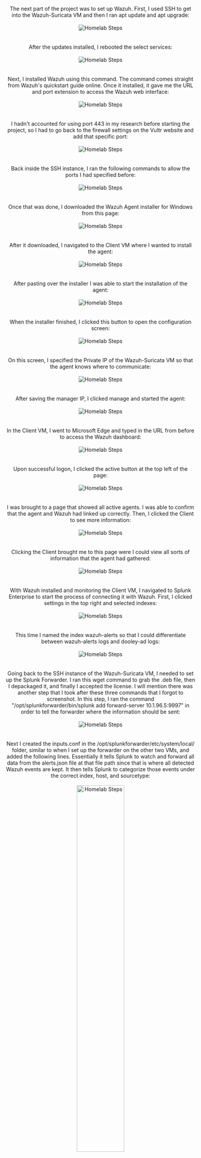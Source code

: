 <p align="center">
The next part of the project was to set up Wazuh. First, I used SSH to get into the Wazuh-Suricata VM and then I ran apt update and apt upgrade: <br/><br />
<img src="https://i.imgur.com/p6N5JsP.png" alt="Homelab Steps">
<br />
<br />
<br />
After the updates installed, I rebooted the select services: <br/><br />
<img src="https://i.imgur.com/UzGmLls.png" alt="Homelab Steps">
<br />
<br />
<br />
Next, I installed Wazuh using this command. The command comes straight from Wazuh's quickstart guide online. Once it installed, it gave me the URL and port extension to access the Wazuh web interface: <br/><br />
<img src="https://i.imgur.com/uw5HAY8.png" alt="Homelab Steps">
<br />
<br />
<br />
I hadn't accounted for using port 443 in my research before starting the project, so I had to go back to the firewall settings on the Vultr website and add that specific port: <br/><br />
<img src="https://i.imgur.com/L227nOF.png" alt="Homelab Steps">
<br />
<br />
<br />
Back inside the SSH instance, I ran the following commands to allow the ports I had specified before: <br/><br />
<img src="https://i.imgur.com/ZJwShL4.png" alt="Homelab Steps">
<br />
<br />
<br />
Once that was done, I downloaded the Wazuh Agent installer for Windows from this page: <br/><br />
<img src="https://i.imgur.com/ZjqTB1n.png" alt="Homelab Steps">
<br />
<br />
<br />
After it downloaded, I navigated to the Client VM where I wanted to install the agent: <br/><br />
<img src="https://i.imgur.com/83GVdpg.png" alt="Homelab Steps">
<br />
<br />
<br />
After pasting over the installer I was able to start the installation of the agent: <br/><br />
<img src="https://i.imgur.com/cak7iGE.png" alt="Homelab Steps">
<br />
<br />
<br />
When the installer finished, I clicked this button to open the configuration screen: <br/><br />
<img src="https://i.imgur.com/ba2aeYi.png" alt="Homelab Steps">
<br />
<br />
<br />
On this screen, I specified the Private IP of the Wazuh-Suricata VM so that the agent knows where to communicate: <br/><br />
<img src="https://i.imgur.com/60qqnWk.png" alt="Homelab Steps">
<br />
<br />
<br />
After saving the manager IP, I clicked manage and started the agent: <br/><br />
<img src="https://i.imgur.com/xVbgdlC.png" alt="Homelab Steps">
<br />
<br />
<br />
In the Client VM, I went to Microsoft Edge and typed in the URL from before to access the Wazuh dashboard: <br/><br />
<img src="https://i.imgur.com/yplxyHr.png" alt="Homelab Steps">
<br />
<br />
<br />
Upon successful logon, I clicked the active button at the top left of the page: <br/><br />
<img src="https://i.imgur.com/SsjMqYo.png" alt="Homelab Steps">
<br />
<br />
<br />
I was brought to a page that showed all active agents. I was able to confirm that the agent and Wazuh had linked up correctly. Then, I clicked the Client to see more information: <br/><br />
<img src="https://i.imgur.com/32SMC1U.png" alt="Homelab Steps">
<br />
<br />
<br />
Clicking the Client brought me to this page were I could view all sorts of information that the agent had gathered: <br/><br />
<img src="https://i.imgur.com/LwepKoX.png" alt="Homelab Steps">
<br />
<br />
<br />
With Wazuh installed and monitoring the Client VM, I navigated to Splunk Enterprise to start the process of connecting it with Wazuh. First, I clicked settings in the top right and selected indexes: <br/><br />
<img src="https://i.imgur.com/pTZiQ2T.png" alt="Homelab Steps">
<br />
<br />
<br />
This time I named the index wazuh-alerts so that I could differentiate between wazuh-alerts logs and dooley-ad logs: <br/><br />
<img src="https://i.imgur.com/WtFD3K5.png" alt="Homelab Steps">
<br />
<br />
<br />
Going back to the SSH instance of the Wazuh-Suricata VM, I needed to set up the Splunk Forwarder. I ran this wget command to grab the .deb file, then I depackaged it, and finally I accepted the license. I will mention there was another step that I took after these three commands that I forgot to screenshot. In this step, I ran the command "/opt/splunkforwarder/bin/splunk add forward-server 10.1.96.5:9997" in order to tell the forwarder where the information should be sent: <br/><br />
<img src="https://i.imgur.com/idnXD8L.png" alt="Homelab Steps">
<br />
<br />
<br />
Next I created the inputs.conf in the /opt/splunkforwarder/etc/system/local/ folder, similar to when I set up the forwarder on the other two VMs, and added the following lines. Essentially it tells Splunk to watch and forward all data from the alerts.json file at that file path since that is where all detected Wazuh events are kept. It then tells Splunk to categorize those events under the correct index, host, and sourcetype: <br/><br />
<img src="https://i.imgur.com/lrX8Gsm.png" alt="Homelab Steps" height="50%" width="50%">
<br />
<img src="https://i.imgur.com/SYrC3Dq.png" alt="Homelab Steps">
<br />
<br />
<br />
After saving the file changes, I restarted the forwarder so that the changes could apply: <br/><br />
<img src="https://i.imgur.com/qPAiUbM.png" alt="Homelab Steps">
<br />
<br />
<br />
Switching back to Splunk Enterprise, I confirmed that everything was set up right by searching up the wazuh-alerts index: <br/><br />
<img src="https://i.imgur.com/WVohj3O.png" alt="Homelab Steps">
<br />
<br />
<br />
Next I wanted to set up Wazuh File Integrity Monitoring. To do so, I navigated to the ossec.conf file within C:/Program Files (x86)/ossec-agent/ folder and edited it with notepad. I added a directories line and had it monitor the Downloads folder for all users (hence the wildcard symbol *). I also set the recursion level to one. The recursion_level attribute controls how many levels deep Wazuh will monitor subdirectories, in this case only one folder deep. I also set the frequency to 60 (every minute) for testing purposes: <br/><br />
<img src="https://i.imgur.com/psy5ofG.png" alt="Homelab Steps">
<br />
<br />
<br />
Finally, I navigated to the Services application and restarted Wazuh to apply the changes to the ossec.conf file: <br/><br />
<img src="https://i.imgur.com/ohexJPs.png" alt="Homelab Steps">
<br />
<br />
<br />
To test the FIM, I created two files in the download folder: <br/><br />
<img src="https://i.imgur.com/4UpbfLl.png" alt="Homelab Steps">
<br />
<br />
<br />
I was able to confirm that those changes were caught and displayed in the Wazuh dashboard: <br/><br />
<img src="https://i.imgur.com/Y9Ofhyp.png" alt="Homelab Steps">
<br />
<br />
<br />
Back in Splunk Enterprise, I created a query for all events from Wazuh that contained the word files and had the words added or deleted. This is because all file specific changes are categorized as added or deleted by the FIM. If I did not specify "added" or "deleted", the query would pull other detected events from the FIM. This query is designed to pull the event time, full log (log description), and the agent the event is from: <br/><br />
<img src="https://i.imgur.com/P3cKIQa.png" alt="Homelab Steps">
<br />
<br />
<br />
Finally, I saved the alert as Dooley-File-Change-FIM. I used the same settings that I did in the previous alert, with the expection of the severity being lower: <br/><br />
<img src="https://i.imgur.com/LScyTY0.png" alt="Homelab Steps">
<br />
<br />
<br />
This was all for setting up Wazuh. The project documentation is continued in the Suricata Steps: <br/><br />
https://github.com/rdooley2/Homelab/blob/main/Suricata.md
